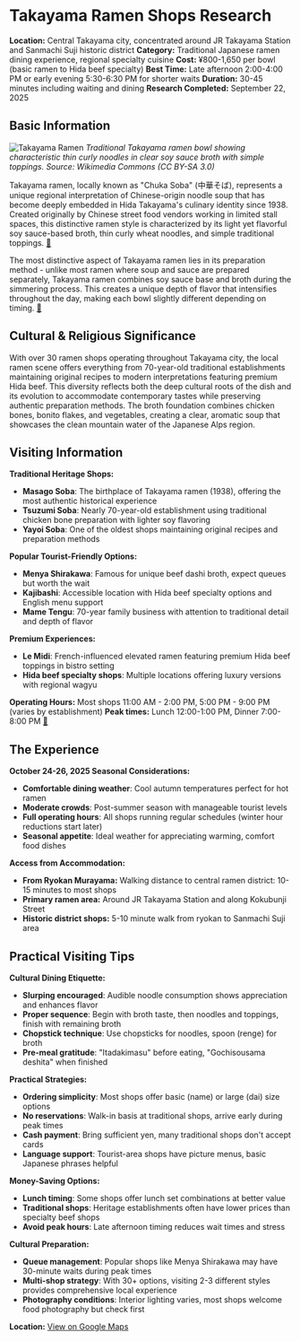 # Takayama Ramen Shops Research

**Location:** Central Takayama city, concentrated around JR Takayama Station and Sanmachi Suji historic district
**Category:** Traditional Japanese ramen dining experience, regional specialty cuisine
**Cost:** ¥800-1,650 per bowl (basic ramen to Hida beef specialty)
**Best Time:** Late afternoon 2:00-4:00 PM or early evening 5:30-6:30 PM for shorter waits
**Duration:** 30-45 minutes including waiting and dining
**Research Completed:** September 22, 2025

## Basic Information

![Takayama Ramen](https://upload.wikimedia.org/wikipedia/commons/6/67/Takayama_ramen.jpg)
*Traditional Takayama ramen bowl showing characteristic thin curly noodles in clear soy sauce broth with simple toppings. Source: Wikimedia Commons (CC BY-SA 3.0)*

Takayama ramen, locally known as "Chuka Soba" (中華そば), represents a unique regional interpretation of Chinese-origin noodle soup that has become deeply embedded in Hida Takayama's culinary identity since 1938. Created originally by Chinese street food vendors working in limited stall spaces, this distinctive ramen style is characterized by its light yet flavorful soy sauce-based broth, thin curly wheat noodles, and simple traditional toppings. [🔗](https://www.machiya-inn-japan.com/blog/hida-takayama-ramen-and-our-local-favorite-restaurants/)

The most distinctive aspect of Takayama ramen lies in its preparation method - unlike most ramen where soup and sauce are prepared separately, Takayama ramen combines soy sauce base and broth during the simmering process. This creates a unique depth of flavor that intensifies throughout the day, making each bowl slightly different depending on timing. [🔗](https://visitgifu.com/see-do/takayama-ramen/)

## Cultural & Religious Significance

With over 30 ramen shops operating throughout Takayama city, the local ramen scene offers everything from 70-year-old traditional establishments maintaining original recipes to modern interpretations featuring premium Hida beef. This diversity reflects both the deep cultural roots of the dish and its evolution to accommodate contemporary tastes while preserving authentic preparation methods. The broth foundation combines chicken bones, bonito flakes, and vegetables, creating a clear, aromatic soup that showcases the clean mountain water of the Japanese Alps region.

## Visiting Information

**Traditional Heritage Shops:**
- **Masago Soba**: The birthplace of Takayama ramen (1938), offering the most authentic historical experience
- **Tsuzumi Soba**: Nearly 70-year-old establishment using traditional chicken bone preparation with lighter soy flavoring
- **Yayoi Soba**: One of the oldest shops maintaining original recipes and preparation methods

**Popular Tourist-Friendly Options:**
- **Menya Shirakawa**: Famous for unique beef dashi broth, expect queues but worth the wait
- **Kajibashi**: Accessible location with Hida beef specialty options and English menu support
- **Mame Tengu**: 70-year family business with attention to traditional detail and depth of flavor

**Premium Experiences:**
- **Le Midi**: French-influenced elevated ramen featuring premium Hida beef toppings in bistro setting
- **Hida beef specialty shops**: Multiple locations offering luxury versions with regional wagyu

**Operating Hours:** Most shops 11:00 AM - 2:00 PM, 5:00 PM - 9:00 PM (varies by establishment)
**Peak times:** Lunch 12:00-1:00 PM, Dinner 7:00-8:00 PM [🔗](https://obsessedwithjapan.com/kajibashi-hida-wagyu-beef-ramen-in-takayama/)

## The Experience

**October 24-26, 2025 Seasonal Considerations:**
- **Comfortable dining weather**: Cool autumn temperatures perfect for hot ramen
- **Moderate crowds**: Post-summer season with manageable tourist levels
- **Full operating hours**: All shops running regular schedules (winter hour reductions start later)
- **Seasonal appetite**: Ideal weather for appreciating warming, comfort food dishes

**Access from Accommodation:**
- **From Ryokan Murayama:** Walking distance to central ramen district: 10-15 minutes to most shops
- **Primary ramen area:** Around JR Takayama Station and along Kokubunji Street
- **Historic district shops:** 5-10 minute walk from ryokan to Sanmachi Suji area

## Practical Visiting Tips

**Cultural Dining Etiquette:**
- **Slurping encouraged**: Audible noodle consumption shows appreciation and enhances flavor
- **Proper sequence**: Begin with broth taste, then noodles and toppings, finish with remaining broth
- **Chopstick technique**: Use chopsticks for noodles, spoon (renge) for broth
- **Pre-meal gratitude**: "Itadakimasu" before eating, "Gochisousama deshita" when finished

**Practical Strategies:**
- **Ordering simplicity**: Most shops offer basic (name) or large (dai) size options
- **No reservations**: Walk-in basis at traditional shops, arrive early during peak times
- **Cash payment**: Bring sufficient yen, many traditional shops don't accept cards
- **Language support**: Tourist-area shops have picture menus, basic Japanese phrases helpful

**Money-Saving Options:**
- **Lunch timing**: Some shops offer lunch set combinations at better value
- **Traditional shops**: Heritage establishments often have lower prices than specialty beef shops
- **Avoid peak hours**: Late afternoon timing reduces wait times and stress

**Cultural Preparation:**
- **Queue management**: Popular shops like Menya Shirakawa may have 30-minute waits during peak times
- **Multi-shop strategy**: With 30+ options, visiting 2-3 different styles provides comprehensive local experience
- **Photography conditions**: Interior lighting varies, most shops welcome food photography but check first

**Location:** [View on Google Maps](https://www.google.com/maps/search/takayama+ramen+shops+gifu)